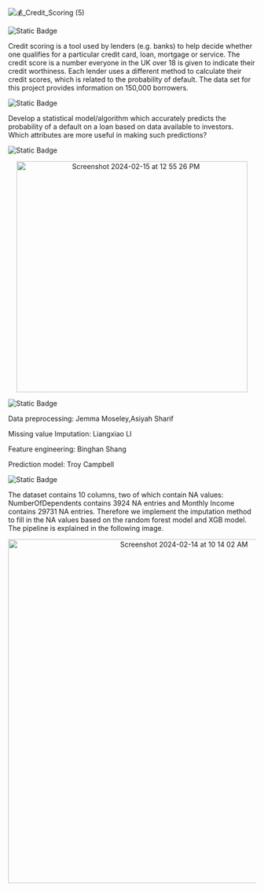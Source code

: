 
![💰_Credit_Scoring (5)](https://github.com/BL-Starlord/MGP-Credit_Scoring/assets/81414955/81fda687-babd-4ecd-91b7-55a51175cf0e)

![Static Badge](https://img.shields.io/badge/Project_background%20-%20black?style=flat)

Credit scoring is a tool used by lenders (e.g. banks) to help decide whether one qualifies for a particular credit card, loan, mortgage or service. The credit score is a number everyone in the UK over 18 is given to indicate their credit worthiness. Each lender uses a different method to calculate their credit scores, which is related to the probability of default. The data set for this project provides information on 150,000 borrowers.

![Static Badge](https://img.shields.io/badge/Project%20Aim%20-%20black?style=flat)

Develop a statistical model/algorithm which accurately predicts the probability of a default on a loan based on data available to investors. Which attributes are more useful in making such predictions?

![Static Badge](https://img.shields.io/badge/Pipeline-Purple)

<p align="center">
<img width="470" alt="Screenshot 2024-02-15 at 12 55 26 PM" src="https://github.com/BL-Starlord/MGP-Credit_Scoring/assets/81414955/053c72f4-5c09-4484-bf27-30f756465a8f">
</p>

![Static Badge](https://img.shields.io/badge/Contributors-blue?style=plastic&logoColor=blue)

Data preprocessing: Jemma Moseley,Asiyah Sharif

Missing value Imputation: Liangxiao LI

Feature engineering: Binghan Shang

Prediction model: Troy Campbell

![Static Badge](https://img.shields.io/badge/Imputation%20NA-red)

The dataset contains 10 columns, two of which contain NA values: NumberOfDependents contains 3924 NA entries and Monthly Income contains 29731 NA entries. Therefore we implement the imputation method to fill in the NA values based on the random forest model and XGB model. The pipeline is explained in the following image.

<p align="center">
<img width="700" alt="Screenshot 2024-02-14 at 10 14 02 AM" src="https://github.com/BL-Starlord/MGP-Credit_Scoring/assets/81414955/0321e632-63f4-424a-8dca-3e2f355529ee">
</p>
